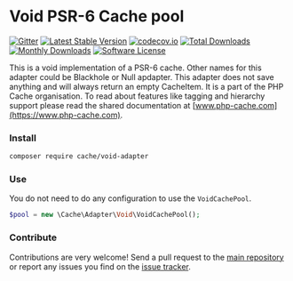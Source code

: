 # Void PSR-6 Cache pool

[![Gitter](https://badges.gitter.im/php-cache/cache.svg)](https://gitter.im/php-cache/cache?utm_source=badge&utm_medium=badge&utm_campaign=pr-badge)
[![Latest Stable Version](https://poser.pugx.org/cache/void-adapter/v/stable)](https://packagist.org/packages/cache/void-adapter)
[![codecov.io](https://codecov.io/github/php-cache/void-adapter/coverage.svg?branch=master)](https://codecov.io/github/php-cache/void-adapter?branch=master)
[![Total Downloads](https://poser.pugx.org/cache/void-adapter/downloads)](https://packagist.org/packages/cache/void-adapter)
[![Monthly Downloads](https://poser.pugx.org/cache/void-adapter/d/monthly.png)](https://packagist.org/packages/cache/void-adapter)
[![Software License](https://img.shields.io/badge/license-MIT-brightgreen.svg?style=flat-square)](LICENSE)

This is a void implementation of a PSR-6 cache. Other names for this adapter could be Blackhole or Null apdapter.
This adapter does not save anything and will always return an empty CacheItem. It is a part of the PHP Cache
organisation. To read about features like tagging and hierarchy support please read the
shared documentation at [www.php-cache.com](https://www.php-cache.com).

### Install

```bash
composer require cache/void-adapter
```

### Use

You do not need to do any configuration to use the `VoidCachePool`.

```php
$pool = new \Cache\Adapter\Void\VoidCachePool();
```

### Contribute

Contributions are very welcome! Send a pull request to the [main repository](https://github.com/php-cache/cache) or
report any issues you find on the [issue tracker](http://issues.php-cache.com).
